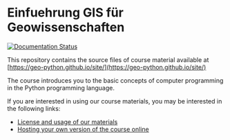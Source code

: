 # Einfuehrung GIS für Geowissenschaften

[![Documentation Status](https://readthedocs.org/projects/geo-python-site/badge/?version=latest)](https://geo-python-site.readthedocs.io/en/latest/?badge=latest)

This repository contains the source files of course material available at [https://geo-python.github.io/site/](https://geo-python.github.io/site/)

The course introduces you to the basic concepts of computer programming in the Python programming language.

If you are interested in using our course materials, you may be interested in the following links:

- [License and usage of our materials](https://geo-python-site.readthedocs.io/en/latest/course-info/licensing.html)
- [Hosting your own version of the course online](https://geo-python-site.readthedocs.io/en/latest/course-info/licensing.html#getting-started-hosting-your-own-version-of-the-course)

